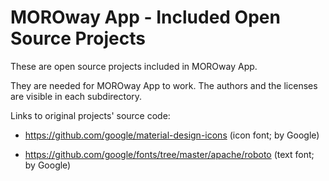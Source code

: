 # MOROway App - Included Open Source Projects

These are open source projects included in MOROway App.

They are needed for MOROway App to work. The authors and the licenses are visible in each subdirectory.

Links to original projects' source code:

-   https://github.com/google/material-design-icons (icon font; by Google)

-   https://github.com/google/fonts/tree/master/apache/roboto (text font; by Google)
